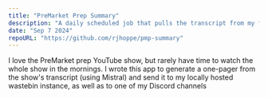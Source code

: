 ```yaml
---
title: "PreMarket Prep Summary"
description: "A daily scheduled job that pulls the transcript from my favorite YouTube show on stocks and distills the information into a one-pager using AI"
date: "Sep 7 2024"
repoURL: "https://github.com/rjhoppe/pmp-summary"
---
```


I love the PreMarket prep YouTube show, but rarely have time to watch the whole show in the mornings. I wrote this app to generate a one-pager from the show's transcript (using Mistral) and send it to my locally hosted wastebin instance, as well as to one of my Discord channels